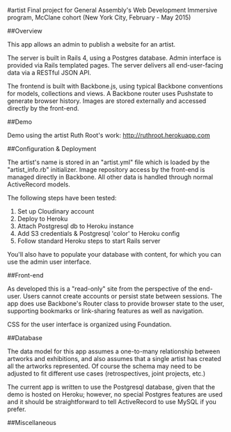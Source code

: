 #artist
Final project for General Assembly's Web Development Immersive program, McClane cohort (New York City, February - May 2015)

##Overview

This app allows an admin to publish a website for an artist. 

The server is built in Rails 4, using a Postgres database.  Admin interface is provided via Rails templated pages.  The server delivers all end-user-facing data via a RESTful JSON API. 

The frontend is built with Backbone.js, using typical Backbone conventions for models, collections and views.  A Backbone router uses Pushstate to generate browser history. Images are stored externally and accessed directly by the front-end.

##Demo

Demo using the artist Ruth Root's work: http://ruthroot.herokuapp.com

##Configuration & Deployment

The artist's name is stored in an "artist.yml" file which is loaded by the "artist_info.rb" initializer.  Image repository access by the front-end is managed directly in Backbone. All other data is handled through normal ActiveRecord models.  

The following steps have been tested:

1. Set up Cloudinary account
2. Deploy to Heroku
3. Attach Postgresql db to Heroku instance
4. Add S3 credentials & Postgresql 'color' to Heroku config
5. Follow standard Heroku steps to start Rails server

You'll also have to populate your database with content, for which you can use the admin user interface.  

##Front-end

As developed this is a "read-only" site from the perspective of the end-user.  Users cannot create accounts or persist state between sessions.  The app does use Backbone's Router class to provide browser state to the user, supporting bookmarks or link-sharing features as well as navigation.  

CSS for the user interface is organized using Foundation.  


##Database

The data model for this app assumes a one-to-many relationship between artworks and exhibitions, and also assumes that a single artist has created all the artworks represented.  Of course the schema may need to be adjusted to fit different use cases (retrospectives, joint projects, etc.)  

The current app is written to use the Postgresql database, given that the demo is hosted on Heroku; however, no special Postgres features are used and it should be straightforward to tell ActiveRecord to use MySQL if you prefer.    

##Miscellaneous


